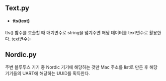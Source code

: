 
## Text.py
- #### tts(text)
tts() 함수를 호출할 때 매겨변수로 string을 넘겨주면 해당 데이터를 text변수로 활용한다. text변수는 


## Nordic.py
주변 블루투스 기기 중 Nordic 기기에 해당하는 것만 Mac 주소를 list로 만든 후 해당 기기들의 UART에 해당하는 UUID를 획득한다.

